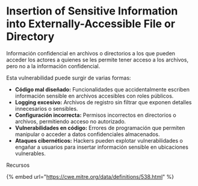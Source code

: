 # Insertion of Sensitive Information into Externally-Accessible File or Directory

Información confidencial en archivos o directorios a los que pueden acceder los actores a quienes se les permite tener acceso a los archivos, pero no a la información confidencial.

Esta vulnerabilidad puede surgir de varias formas:

* **Código mal diseñado:** Funcionalidades que accidentalmente escriben información sensible en archivos accesibles con roles públicos.
* **Logging excesivo:** Archivos de registro sin filtrar que exponen detalles innecesarios o sensibles.
* **Configuración incorrecta:** Permisos incorrectos en directorios o archivos, permitiendo acceso no autorizado.
* **Vulnerabilidades en código:** Errores de programación que permiten manipular o acceder a datos confidenciales almacenados.
* **Ataques cibernéticos:** Hackers pueden explotar vulnerabilidades o engañar a usuarios para insertar información sensible en ubicaciones vulnerables.



Recursos

{% embed url="https://cwe.mitre.org/data/definitions/538.html" %}
